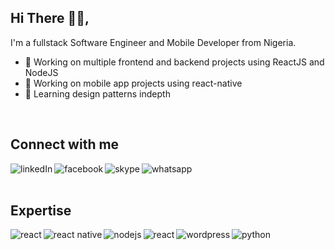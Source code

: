 ## Hi There 👋🏽, 

I'm a fullstack Software Engineer and Mobile Developer from Nigeria.

- 🔭 Working on multiple frontend and backend projects using ReactJS and NodeJS
- 🔭 Working on mobile app projects using react-native
- 🌱 Learning design patterns indepth
<br>

## Connect with me

[<img align="left" alt="linkedIn" src="https://img.shields.io/badge/linkedin-%230077B5.svg?&style=for-the-badge&logo=linkedin&logoColor=white" />](https://www.linkedin.com/in/dewalade/)
[<img align="left" alt="facebook" src="https://img.shields.io/badge/facebook-%231877F2.svg?&style=for-the-badge&logo=facebook&logoColor=white" />](https://www.facebook.com/dewa.onojobi)
[<img align="left" alt="skype" src="https://img.shields.io/badge/skype-%231BB0F2.svg?&style=for-the-badge&logo=skype&logoColor=white" />](https://join.skype.com/invite/O4qC5k4H4oqk)
[<img align="left" alt="whatsapp" src="https://img.shields.io/badge/whatsapp-%4AC959.svg?&style=for-the-badge&logo=whatsapp&logoColor=white" />](https://https://wa.link/xhh0dl)

<br>
<br>

## Expertise
<img align="left" alt="react" src="https://img.shields.io/badge/react%20-%2320232a.svg?&style=for-the-badge&logo=react&logoColor=%2361DAFB" />
<img align="left" alt="react native" src="https://img.shields.io/badge/react%20native%20-%2320232a.svg?&style=for-the-badge&logo=react&logoColor=%2361DAFB" />
<img align="left" alt="nodejs" src="https://img.shields.io/badge/node.js%20-%2343853D.svg?&style=for-the-badge&logo=node.js&logoColor=white" />
<img align="left" alt="react" src="https://img.shields.io/badge/Amazon%20AWS%20-%23232F3E.svg?&style=for-the-badge&logo=amazon-aws&logoColor=white" />
<img align="left" alt="wordpress" src="https://img.shields.io/badge/wordpress%20-%230070A0.svg?&style=for-the-badge&logo=wordpress&logoColor=white" />
<img align="left" alt="python" src="https://img.shields.io/badge/python%20-blue.svg?&style=for-the-badge&logo=python&logoColor=yellow" />
